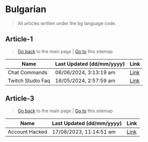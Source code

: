 # Bulgarian
> All articles written under the bg language code. 

## Article-1
> [Go back](../README.md) to the main page | [Go to](https://help.twitch.tv/s/sitemap-topicarticle-1.xml) this sitemap

| Name              | Last Updated (dd/mm/yyyy) | Link                                                                    |
|-------------------|---------------------------|-------------------------------------------------------------------------|
| Chat Commands     | 06/06/2024, 3:13:19 am    | [Link](https://help.twitch.tv/s/article/chat-commands?language=bg)      |
| Twitch Studio Faq | 16/05/2024, 2:57:59 am    | [Link](https://help.twitch.tv/s/article/twitch-studio-faq?language=bg)  |



## Article-3
> [Go back](../README.md) to the main page | [Go to](https://help.twitch.tv/s/sitemap-topicarticle-3.xml) this sitemap

| Name           | Last Updated (dd/mm/yyyy) | Link                                                                 |
|----------------|---------------------------|----------------------------------------------------------------------|
| Account Hacked | 17/08/2023, 11:14:51 am   | [Link](https://help.twitch.tv/s/article/account-hacked?language=bg)  |




